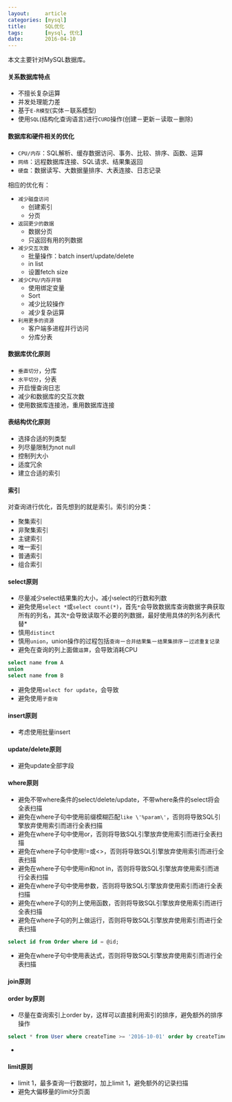 ```yaml
---
layout:     article
categories: [mysql]
title:      SQL优化
tags:       [mysql, 优化]
date:       2016-04-10
---
```


本文主要针对MySQL数据库。

#### 关系数据库特点

* 不擅长复杂运算
* 并发处理能力差
* 基于`E-R模型`(实体－联系模型)
* 使用`SQL`(结构化查询语言)进行`CURD`操作(创建－更新－读取－删除)

#### 数据库和硬件相关的优化

* `CPU/内存`：SQL解析、缓存数据访问、事务、比较、排序、函数、运算
* `网络`：远程数据库连接、SQL请求、结果集返回
* `硬盘`：数据读写、大数据量排序、大表连接、日志记录

相应的优化有：

* `减少磁盘访问`
    * 创建索引
    * 分页
* `返回更少的数据`
    * 数据分页
    * 只返回有用的列数据
* `减少交互次数`
    * 批量操作：batch insert/update/delete
    * in list
    * 设置fetch size
* `减少CPU/内存开销`
    * 使用绑定变量
    * Sort
    * 减少比较操作
    * 减少复杂运算
* `利用更多的资源`
    * 客户端多进程并行访问
    * 分库分表

#### 数据库优化原则

* `垂直切分`，分库
* `水平切分`，分表
* 开启慢查询日志
* 减少和数据库的交互次数
* 使用数据库连接池，重用数据库连接

#### 表结构优化原则

* 选择合适的列类型
* 列尽量限制为not null
* 控制列大小
* 适度冗余
* 建立合适的索引

#### 索引

对查询进行优化，首先想到的就是索引。索引的分类：

* 聚集索引
* 非聚集索引
* 主键索引
* 唯一索引
* 普通索引
* 组合索引

#### select原则

* 尽量减少select结果集的大小，减小select的行数和列数
* 避免使用`select *`或`select count(*)`，首先`*`会导致数据库查询数据字典获取所有的列名，其次`*`会导致读取不必要的列数据，最好使用具体的列名列表代替\*
* 慎用`distinct`
* 慎用`union`，union操作的过程包括`查询`－`合并结果集`－`结果集排序`－`过滤重复记录`
* 避免在查询的列上面做`运算`，会导致消耗CPU

```sql
select name from A
union
select name from B
```

* 避免使用`select for update`，会导致
* 避免使用`子查询`

#### insert原则

* 考虑使用批量insert

#### update/delete原则

* 避免update全部字段

#### where原则

* 避免不带where条件的select/delete/update，不带where条件的select将会全表扫描
* 避免在where子句中使用前缀模糊匹配`like \'%param\'`，否则将导致SQL引擎放弃使用索引而进行全表扫描
* 避免在where子句中使用or，否则将导致SQL引擎放弃使用索引而进行全表扫描
* 避免在where子句中使用!=或<>，否则将导致SQL引擎放弃使用索引而进行全表扫描
* 避免在where子句中使用in和not in，否则将导致SQL引擎放弃使用索引而进行全表扫描
* 避免在where子句中使用参数，否则将导致SQL引擎放弃使用索引而进行全表扫描
* 避免在where子句的列上使用函数，否则将导致SQL引擎放弃使用索引而进行全表扫描
* 避免在where子句的列上做运行，否则将导致SQL引擎放弃使用索引而进行全表扫描

```sql
select id from Order where id = @id;
```

* 避免在where子句中使用表达式，否则将导致SQL引擎放弃使用索引而进行全表扫描

#### join原则

#### order by原则

* 尽量在查询索引上order by，这样可以直接利用索引的排序，避免额外的排序操作

```sql
select * from User where createTime >= '2016-10-01' order by createTime;
```

* 

#### limit原则

* limit 1，最多查询一行数据时，加上limit 1，避免额外的记录扫描
* 避免大偏移量的limit分页面
